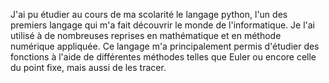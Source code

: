 J'ai pu étudier au cours de ma scolarité le langage python, l'un des premiers langage qui m'a fait découvrir le monde de l'informatique. Je l'ai utilisé à de nombreuses reprises en mathématique et en méthode numérique appliquée.
Ce langage m'a principalement permis d'étudier des fonctions à l'aide de différentes méthodes telles que Euler ou encore celle du point fixe, mais aussi de les tracer.
